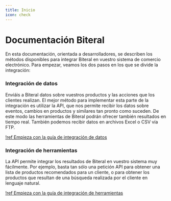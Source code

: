 ```yaml
---
title: Inicio
icon: check
---
```

# Documentación Biteral

En esta documentación, orientada a desarrolladores, se describen los métodos disponibles para integrar Biteral en vuestro sistema de comercio electrónico. Para empezar, veamos los dos pasos en los que se divide la integración:

### Integración de datos
Enviáis a Biteral datos sobre vuestros productos y las acciones que los clientes realizan. El mejor método para implementar esta parte de la integración es utilizar la API, que nos permite recibir los datos sobre eventos, cambios en productos y similares tan pronto como suceden. De este modo las herramientas de Biteral podrán ofrecer también resultados en tiempo real. También podemos recibir datos en archivos Excel o CSV vía FTP.

[!ref Empieza con la guía de integración de datos](/guide/integration-data)

### Integración de herramientas
La API permite integrar los resultados de Biteral en vuestro sistema muy fácilmente. Por ejemplo, basta tan sólo una petición API para obtener una lista de productos recomendados para un cliente, o para obtener los productos que resultan de una búsqueda realizada por el cliente en lenguaje natural.

[!ref Empieza con la guía de integración de herramientas](/guide/integration-tools)

